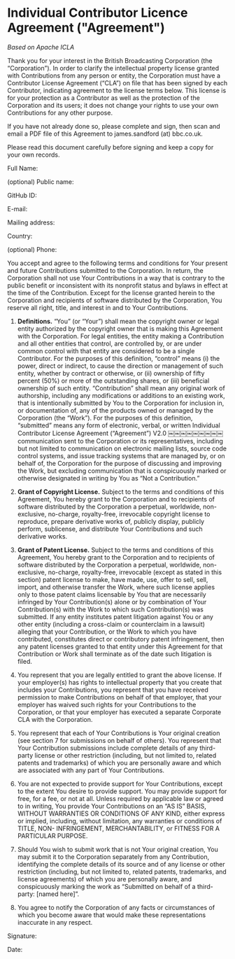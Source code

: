 # Individual Contributor Licence Agreement ("Agreement")

_Based on Apache ICLA_

Thank you for your interest in the British Broadcasting Corporation (the “Corporation”). In order to clarify the intellectual property license granted with Contributions from any person or entity, the Corporation must have a Contributor License Agreement (“CLA”) on file that has been signed by each Contributor, indicating agreement to the license terms below. This license is for your protection as a Contributor as well as the protection of the Corporation and its users; it does not change your rights to use your own Contributions for any other purpose.

If you have not already done so, please complete and sign, then scan and email a PDF file of this Agreement to james.sandford (at) bbc.co.uk.

Please read this document carefully before signing and keep a copy for your own records.


Full Name:

(optional) Public name:

GitHub ID:

E-mail:

Mailing address:

Country:

(optional) Phone:


You accept and agree to the following terms and conditions for Your present and future Contributions submitted to the Corporation. In return, the Corporation shall not use Your Contributions in a way that is contrary to the public benefit or inconsistent with its nonprofit status and bylaws in effect at the time of the Contribution. Except for the license granted herein to the Corporation and recipients of software distributed by the Corporation, You reserve all right, title, and interest in and to Your Contributions.

1. **Definitions.** “You” (or “Your”) shall mean the copyright owner or legal entity authorized by the copyright owner that is making this Agreement with the Corporation. For legal entities, the entity making a Contribution and all other entities that control, are controlled by, or are under common control with that entity are considered to be a single Contributor. For the purposes of this definition, “control” means (i) the power, direct or indirect, to cause the direction or management of such entity, whether by contract or otherwise, or (ii) ownership of fifty percent (50%) or more of the outstanding shares, or (iii) beneficial ownership of such entity. “Contribution” shall mean any original work of authorship, including any modifications or additions to an existing work, that is intentionally submitted by You to the Corporation for inclusion in, or documentation of, any of the products owned or managed by the Corporation (the “Work”). For the purposes of this definition, “submitted” means any form of electronic, verbal, or written Individual Contributor License Agreement (“Agreement”) V2.0 ￼￼￼￼￼￼￼￼￼ communication sent to the Corporation or its representatives, including but not limited to communication on electronic mailing lists, source code control systems, and issue tracking systems that are managed by, or on behalf of, the Corporation for the purpose of discussing and improving the Work, but excluding communication that is conspicuously marked or otherwise designated in writing by You as “Not a Contribution.”

2. **Grant of Copyright License.** Subject to the terms and conditions of this Agreement, You hereby grant to the Corporation and to recipients of software distributed by the Corporation a perpetual, worldwide, non-exclusive, no-charge, royalty-free, irrevocable copyright license to reproduce, prepare derivative works of, publicly display, publicly perform, sublicense, and distribute Your Contributions and such derivative works.

3. **Grant of Patent License.** Subject to the terms and conditions of this Agreement, You hereby grant to the Corporation and to recipients of software distributed by the Corporation a perpetual, worldwide, non-exclusive, no-charge, royalty-free, irrevocable (except as stated in this section) patent license to make, have made, use, offer to sell, sell, import, and otherwise transfer the Work, where such license applies only to those patent claims licensable by You that are necessarily infringed by Your Contribution(s) alone or by combination of Your Contribution(s) with the Work to which such Contribution(s) was submitted. If any entity institutes patent litigation against You or any other entity (including a cross-claim or counterclaim in a lawsuit) alleging that your Contribution, or the Work to which you have contributed, constitutes direct or contributory patent infringement, then any patent licenses granted to that entity under this Agreement for that Contribution or Work shall terminate as of the date such litigation is filed.

4. You represent that you are legally entitled to grant the above license. If your employer(s) has rights to intellectual property that you create that includes your Contributions, you represent that you have received permission to make Contributions on behalf of that employer, that your employer has waived such rights for your Contributions to the Corporation, or that your employer has executed a separate Corporate CLA with the Corporation.

5. You represent that each of Your Contributions is Your original creation (see section 7 for submissions on behalf of others). You represent that Your Contribution submissions include complete details of any third-party license or other restriction (including, but not limited to, related patents and trademarks) of which you are personally aware and which are associated with any part of Your Contributions.

6. You are not expected to provide support for Your Contributions, except to the extent You desire to provide support. You may provide support for free, for a fee, or not at all. Unless required by applicable law or agreed to in writing, You provide Your Contributions on an “AS IS” BASIS, WITHOUT WARRANTIES OR CONDITIONS OF ANY KIND, either express or implied, including, without limitation, any warranties or conditions of TITLE, NON- INFRINGEMENT, MERCHANTABILITY, or FITNESS FOR A PARTICULAR PURPOSE.

7. Should You wish to submit work that is not Your original creation, You may submit it to the Corporation separately from any Contribution, identifying the complete details of its source and of any license or other restriction (including, but not limited to, related patents, trademarks, and license agreements) of which you are personally aware, and conspicuously marking the work as “Submitted on behalf of a third-party: [named here]”.

8. You agree to notify the Corporation of any facts or circumstances of which you become aware that would make these representations inaccurate in any respect.



Signature:             

Date:
